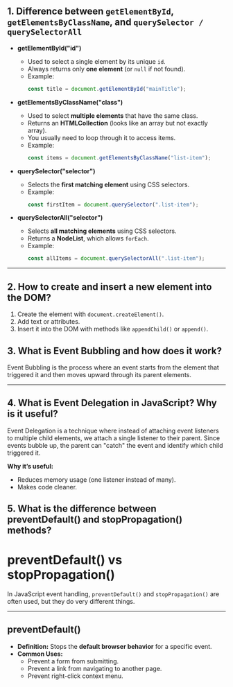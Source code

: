 
## 1. Difference between `getElementById`, `getElementsByClassName`, and `querySelector / querySelectorAll`

- **getElementById("id")**  
  - Used to select a single element by its unique `id`.  
  - Always returns only **one element** (or `null` if not found).  
  - Example:  
    ```js
    const title = document.getElementById("mainTitle");
    ```

- **getElementsByClassName("class")**  
  - Used to select **multiple elements** that have the same class.  
  - Returns an **HTMLCollection** (looks like an array but not exactly array).  
  - You usually need to loop through it to access items.  
  - Example:  
    ```js
    const items = document.getElementsByClassName("list-item");
    ```

- **querySelector("selector")**  
  - Selects the **first matching element** using CSS selectors.  
  - Example:  
    ```js
    const firstItem = document.querySelector(".list-item");
    ```

- **querySelectorAll("selector")**  
  - Selects **all matching elements** using CSS selectors.  
  - Returns a **NodeList**, which allows `forEach`.  
  - Example:  
    ```js
    const allItems = document.querySelectorAll(".list-item");
    ```

---

## 2. How to create and insert a new element into the DOM?

1. Create the element with `document.createElement()`.  
2. Add text or attributes.  
3. Insert it into the DOM with methods like `appendChild()` or `append()`.  


## 3. What is Event Bubbling and how does it work?

Event Bubbling is the process where an event starts from the element that triggered it and then moves upward through its parent elements.  


---

## 4. What is Event Delegation in JavaScript? Why is it useful?

Event Delegation is a technique where instead of attaching event listeners to multiple child elements, we attach a single listener to their parent. Since events bubble up, the parent can "catch" the event and identify which child triggered it.

**Why it’s useful:**
- Reduces memory usage (one listener instead of many).
- Makes code cleaner.

## 5. What is the difference between preventDefault() and stopPropagation() methods?


# preventDefault() vs stopPropagation()

In JavaScript event handling, `preventDefault()` and `stopPropagation()` are often used, but they do very different things.  

---

##  preventDefault()
- **Definition:** Stops the **default browser behavior** for a specific event.  
- **Common Uses:**
  - Prevent a form from submitting.
  - Prevent a link from navigating to another page.
  - Prevent right-click context menu.